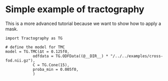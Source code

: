# Simple example of tractography

This is a more advanced tutorial because we want to show how to apply a mask.

```@example BASIC
import Tractography as TG

# define the model for TMC
model = TG.TMC(Δt = 0.125f0,
            odfdata = TG.ODFData((@__DIR__) * "/../../examples/cross-fod.nii.gz"),
            C = TG.Cone(15),
            proba_min = 0.005f0,
            )
```
